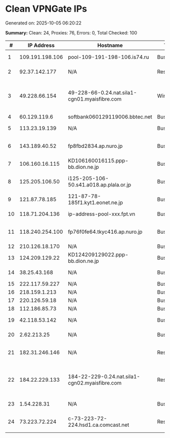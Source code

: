 # Clean VPNGate IPs
Generated on: 2025-10-05 06:20:22

**Summary:** Clean: 24, Proxies: 76, Errors: 0, Total Checked: 100

| # | IP Address | Hostname | Type | Country | Provider |
|---|------------|----------|------|---------|----------|
| 1 | 109.191.198.106 | pool-109-191-198-106.is74.ru | Business | RU | Intersvyaz-2 JSC |
| 2 | 92.37.142.177 | N/A | Residential | RU | PJSC Rostelecom |
| 3 | 49.228.66.154 | 49-228-66-0.24.nat.sila1-cgn01.myaisfibre.com | Wireless | TH | ADVANCED WIRELESS NETWORK COMPANY LIMITED |
| 4 | 60.129.119.6 | softbank060129119006.bbtec.net | Business | JP | SoftBank Corp. |
| 5 | 113.23.19.139 | N/A | Business | VN | FPT Telecom Company |
| 6 | 143.189.40.52 | fp8fbd2834.ap.nuro.jp | Business | JP | Sony Network Communications Inc. |
| 7 | 106.160.16.115 | KD106160016115.ppp-bb.dion.ne.jp | Business | JP | KDDI CORPORATION |
| 8 | 125.205.106.50 | i125-205-106-50.s41.a018.ap.plala.or.jp | Business | JP | NTT Communications Corporation |
| 9 | 121.87.78.185 | 121-87-78-185f1.kyt1.eonet.ne.jp | Business | JP | OPTAGE Inc. |
| 10 | 118.71.204.136 | ip-address-pool-xxx.fpt.vn | Business | VN | FPT Telecom Company |
| 11 | 118.240.254.100 | fp76f0fe64.tkyc416.ap.nuro.jp | Business | JP | Sony Network Communications Inc. |
| 12 | 210.126.18.170 | N/A | Business | KR | Korea Telecom |
| 13 | 124.209.129.22 | KD124209129022.ppp-bb.dion.ne.jp | Business | JP | KDDI CORPORATION |
| 14 | 38.25.43.168 | N/A | Business | PE | WI-NET TELECOM S.A.C. |
| 15 | 222.117.59.227 | N/A | Business | KR | Korea Telecom |
| 16 | 218.159.1.213 | N/A | Business | KR | Korea Telecom |
| 17 | 220.126.59.18 | N/A | Business | KR | Korea Telecom |
| 18 | 112.186.85.73 | N/A | Business | KR | Korea Telecom |
| 19 | 42.118.53.142 | N/A | Business | VN | FPT Telecom Company |
| 20 | 2.62.213.25 | N/A | Business | RU | PJSC Rostelecom |
| 21 | 182.31.246.146 | N/A | Residential | KR | Seokyung Cable Television Co.. Ltd. |
| 22 | 184.22.229.133 | 184-22-229-0.24.nat.sila1-cgn02.myaisfibre.com | Residential | TH | ADVANCED WIRELESS NETWORK COMPANY LIMITED |
| 23 | 1.54.228.31 | N/A | Business | VN | FPT Telecom Company |
| 24 | 73.223.72.224 | c-73-223-72-224.hsd1.ca.comcast.net | Residential | US | Comcast Cable Communications, LLC |
